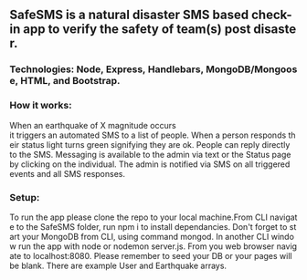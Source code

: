 ## SafeSMS is a natural disaster SMS based check-in app to verify the safety of team(s) post disaster. 

### Technologies: Node, Express, Handlebars, MongoDB/Mongoose, HTML, and Bootstrap.

### How it works:
When an earthquake of X magnitude occurs it triggers an automated SMS to a list of people. When a person responds their status light turns green signifying they are ok. People can reply directly to the SMS. Messaging is available to the admin via text or the Status page by clicking on the individual. The admin is notified via SMS on all triggered events and all SMS responses.

### Setup:
To run the app please clone the repo to your local machine.From CLI navigate to the SafeSMS folder, run npm i to install dependancies. Don't forget to start your MongoDB from CLI, using command mongod. In another CLI window run the app with node or nodemon server.js. From you web browser navigate to localhost:8080. Please remember to seed your DB or your pages will be blank. There are example User and Earthquake arrays. 
